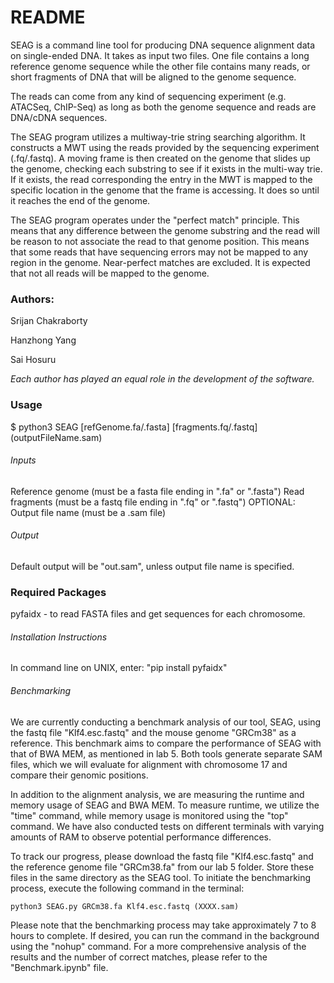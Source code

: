 # README
SEAG is a command line tool for producing DNA sequence alignment data on single-ended DNA. It takes as input two files. One file contains a long reference genome sequence while the other file contains many reads, or short fragments of DNA that will be aligned to the genome sequence.

The reads can come from any kind of sequencing experiment (e.g. ATACSeq, ChIP-Seq) as long as both the genome sequence and reads are DNA/cDNA sequences.

The SEAG program utilizes a multiway-trie string searching algorithm. It constructs a MWT using the reads provided by the sequencing experiment (.fq/.fastq). A moving frame is then created on the genome that slides up the genome, checking each substring to see if it exists in the multi-way trie. If it exists, the read corresponding the entry in the MWT is mapped to the specific location in the genome that the frame is accessing. It does so until it reaches the end of the genome.

The SEAG program operates under the "perfect match" principle. This means that any difference between the genome substring and the read will be reason to not associate the read to that genome position. This means that some reads that have sequencing errors may not be mapped to any region in the genome. Near-perfect matches are excluded. It is expected that not all reads will be mapped to the genome.


### Authors:
Srijan Chakraborty

Hanzhong Yang

Sai Hosuru

*Each author has played an equal role in the development of the software.*

### Usage
$ python3 SEAG [refGenome.fa/.fasta] [fragments.fq/.fastq] (outputFileName.sam)

###### Inputs
Reference genome (must be a fasta file ending in ".fa" or ".fasta")
Read fragments (must be a fastq file ending in ".fq" or ".fastq")
OPTIONAL: Output file name (must be a .sam file)

###### Output
Default output will be "out.sam", unless output file name is specified.


### Required Packages
pyfaidx - to read FASTA files and get sequences for each chromosome.

###### Installation Instructions
In command line on UNIX, enter:
"pip install pyfaidx"

###### Benchmarking
We are currently conducting a benchmark analysis of our tool, SEAG, using the fastq file "Klf4.esc.fastq" and the mouse genome "GRCm38" as a reference. This benchmark aims to compare the performance of SEAG with that of BWA MEM, as mentioned in lab 5. Both tools generate separate SAM files, which we will evaluate for alignment with chromosome 17 and compare their genomic positions.

In addition to the alignment analysis, we are measuring the runtime and memory usage of SEAG and BWA MEM. To measure runtime, we utilize the "time" command, while memory usage is monitored using the "top" command. We have also conducted tests on different terminals with varying amounts of RAM to observe potential performance differences.

To track our progress, please download the fastq file "Klf4.esc.fastq" and the reference genome file "GRCm38.fa" from our lab 5 folder. Store these files in the same directory as the SEAG tool. To initiate the benchmarking process, execute the following command in the terminal:

```
python3 SEAG.py GRCm38.fa Klf4.esc.fastq (XXXX.sam)

```

Please note that the benchmarking process may take approximately 7 to 8 hours to complete. If desired, you can run the command in the background using the "nohup" command. For a more comprehensive analysis of the results and the number of correct matches, please refer to the "Benchmark.ipynb" file.
